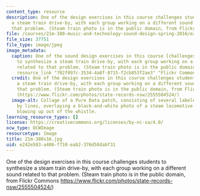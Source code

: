 ```yaml
---
content_type: resource
description: One of the design exercises in this course challenges students to synthesize
  a steam train drive-by, with each group working on a different sound related to
  that problem. (Steam train photo is in the public domain, from Flickr Commons <https://www.flickr.com/photos/state-records-nsw/2555504524/>)
file: /courses/21m-380-music-and-technology-sound-design-spring-2016/e242e503a406f710eab2376d58dabf31_21m-380s16.jpg
file_size: 37751
file_type: image/jpeg
image_metadata:
  caption: One of the sound design exercises in this course [challenges students](/courses/21m-380-music-and-technology-sound-design-spring-2016/pages/instructor-insights/learning-actively-in-groups)
    to synthesize a steam train drive-by, with each group working on a different sound
    related to that problem. (Steam train photo is in the public domain, from {{%
    resource_link "702f097c-3534-4a8f-8715-f2cb853f2ae3" "Flickr Commons" %}}.)
  credit: One of the design exercises in this course challenges students to synthesize
    a steam train drive-by, with each group working on a different sound related to
    that problem. (Steam train photo is in the public domain, from Flickr Commons
    (https://www.flickr.com/photos/state-records-nsw/2555504524/)
  image-alt: Collage of a Pure Data patch, consisting of several labeled boxes connected
    by lines, overlaying a black-and-white photo of a steam locomotive with steam
    blowing up out of the whistle.
learning_resource_types: []
license: https://creativecommons.org/licenses/by-nc-sa/4.0/
ocw_type: OCWImage
resourcetype: Image
title: 21m-380s16.jpg
uid: e242e503-a406-f710-eab2-376d58dabf31
---
```

One of the design exercises in this course challenges students to synthesize a steam train drive-by, with each group working on a different sound related to that problem. (Steam train photo is in the public domain, from Flickr Commons <https://www.flickr.com/photos/state-records-nsw/2555504524/>)